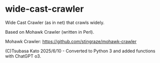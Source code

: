 # wide-cast-crawler
Wide Cast Crawler (as in net) that crawls widely.

Based on Mohawk Crawler (written in Perl). 

Mohawk Crawler: https://github.com/stingraze/mohawk-crawler

(C)Tsubasa Kato 2025/6/10 - Converted to Python 3 and added functions with ChatGPT o3.
